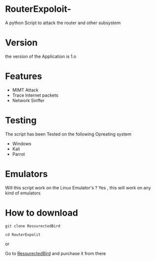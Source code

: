 # RouterExpoloit-
A python Script to attack the router and other subsystem 
# Version 
the version of the Application is 1.o 
# Features 
* MIMT Attack
* Trace Internet packets
* Network Sinffer
# Testing 
The script has been Tested on the following Opreating system 
* Windows
* Kali 
* Parrot  
# Emulators 
Will this script work on the Linux Emulator's ?
Yes , this will  work on any kind of emulators
# How to download 
``
git clone RessurectedBird 
``

``
cd RouterExpolit
``

or 

Go to [RessurectedBird](https://ressurectedbird.netlify.app/) and purchase it from there   
